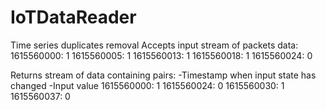 # IoTDataReader
Time series duplicates removal
Accepts input stream of packets data:
1615560000: 1
1615560005: 1
1615560013: 1
1615560018: 1
1615560024: 0

Returns stream of data containing pairs:
-Timestamp when input state has changed
-Input value
1615560000: 1
1615560024: 0
1615560030: 1
1615560037: 0
